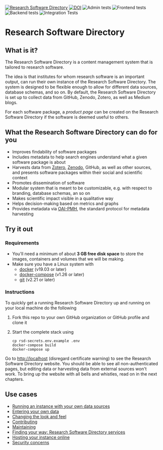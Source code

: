[![Research Software Directory](https://img.shields.io/badge/rsd-Research%20Software%20Directory-00a3e3.svg)](https://www.research-software.nl/software/research-software-directory)
[![DOI](https://zenodo.org/badge/DOI/10.5281/zenodo.1154130.svg)](https://doi.org/10.5281/zenodo.1154130)
![Admin tests](https://github.com/research-software-directory/research-software-directory/workflows/Admin%20tests/badge.svg)
![Frontend tests](https://github.com/research-software-directory/research-software-directory/workflows/Frontend%20tests/badge.svg)
![Backend tests](https://github.com/research-software-directory/research-software-directory/workflows/Backend%20tests/badge.svg)
![Integration Tests](https://github.com/research-software-directory/research-software-directory/workflows/Integration%20Tests/badge.svg)

# Research Software Directory

## What is it?

The Research Software Directory is a content management system that is tailored to research software.

The idea is that institutes for whom research software is an important output, can run their own instance of the Research Software Directory. The system is designed to be flexible enough to allow for different data sources, database schemas, and so on. By default, the Research Software Directory is set up to collect data from GitHub, Zenodo, Zotero, as well as Medium blogs.

For each software package, a _product page_ can be created on the Research Software Directory if the software is deemed useful to others.

## What the Research Software Directory can do for you

- Improves findability of software packages
- Includes metadata to help search engines understand what a given software package is about
- Harvests data from [Zotero](http://zotero.org/), [Zenodo](https://zenodo.org/), GitHub, as well as other sources, and presents software packages within their social and scientific context
- Promotes dissemination of software
- Modular system that is meant to be customizable, e.g. with respect to branding, database schemas, an so on
- Makes scientific impact visible in a qualitative way
- Helps decision-making based on metrics and graphs
- Provides metadata via [OAI-PMH](https://www.openarchives.org/pmh/), the standard protocol for metadata harvesting

## Try it out

### Requirements

- You'll need a minimum of about **3 GB free disk space** to
store the images, containers and volumes that we will be making.
- Make sure you have a Linux system with
  - [docker](https://docs.docker.com/install/) (v19.03 or later)
  - [docker-compose](https://docs.docker.com/compose/install/) (v1.26 or later)
  - [git](https://git-scm.com/book/en/v2/Getting-Started-Installing-Git) (v2.21 or later)

### Instructions

To quickly get a running Research Software Directory up and running on your local machine do the following

1. Fork this repo to your own GitHub organization or GitHub profile and clone it
1. Start the complete stack using

    ```shell
    cp rsd-secrets.env.example .env
    docker-compose build
    docker-compose up
    ```
Go to [http://localhost](http://localhost) (disregard certificate warning) to see the Research Software Directory
website. You should be able to see all non-authenticated pages, but editing data or harvesting data from external
sources won't work. To bring up the website with all bells and whistles, read on in the next chapters.

## Use cases

- [Running an instance with your own data sources](/docs/configure.md)
- [Entering your own data](/docs/instruction/README.md)
- [Changing the look and feel](/docs/customize.md)
- [Contributing](/.github/CONTRIBUTING.md)
- [Maintaining](/docs/maintaining.md)
- [Finding your way: Research Software Directory services](/docs/services.md)
- [Hosting your instance online](/docs/hosting.md)
- [Security concerns](/docs/security.md)
